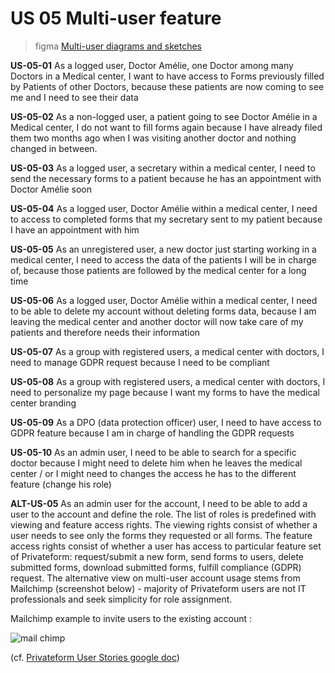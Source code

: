 # US 05 Multi-user feature

> figma [Multi-user diagrams and sketches](https://www.figma.com/file/Gu0Jk46m5iRLCaWugM81DX/PF-Multi-user)

**US-05-01** As a logged user, Doctor Amélie, one Doctor among many Doctors in a Medical center, I want to have access to Forms previously filled by Patients of other Doctors, because these patients are now coming to see me and I need to see their data

**US-05-02** As a non-logged user, a patient going to see Doctor Amélie in a Medical center, I do not want to fill forms again because I have already filed them two months ago when I was visiting another doctor and nothing changed in between.

**US-05-03** As a logged user, a secretary within a medical center, I need to send the necessary forms to a patient because he has an appointment with Doctor Amélie soon

**US-05-04** As a logged user, Doctor Amélie within a medical center, I need to access to completed forms that my secretary sent to my patient because I have an appointment with him

**US-05-05** As an unregistered user, a new doctor just starting working in a medical center, I need to access the data of the patients I will be in charge of, because those patients are followed by the medical center for a long time

**US-05-06** As a logged user, Doctor Amélie within a medical center, I need to be able to delete my account without deleting forms data, because I am leaving the medical center and another doctor will now take care of my patients and therefore needs their information

**US-05-07** As a group with registered users, a medical center with doctors, I need to manage GDPR request because I need to be compliant 

**US-05-08** As a group with registered users, a medical center with doctors, I need to personalize my page because I want my forms to have the medical center branding

**US-05-09** As a DPO (data protection officer) user, I need to have access to GDPR feature because I am in charge of handling the GDPR requests

**US-05-10** As an admin user, I need to be able to search for a specific doctor because I might need to delete him when he leaves the medical center / or I might need to changes the access he has to the different feature (change his role)

**ALT-US-05** As an admin user for the account, I need to be able to add a user to the account and define the role. The list of roles is predefined with viewing and feature access rights. The viewing rights consist of whether a user needs to see only the forms they requested or all forms. The feature access rights consist of whether a user has access to particular feature set of Privateform: request/submit a new form, send forms to users, delete submitted forms, download submitted forms, fulfill compliance (GDPR) request. The alternative view on multi-user account usage stems from Mailchimp (screenshot below) - majority of Privateform users are not IT professionals and seek simplicity for role assignment. 

Mailchimp example to invite users to the existing account : 

![mail chimp](https://user-images.githubusercontent.com/89908145/164700577-bc105e52-04ff-4876-ac5b-f4ca491b6f56.jpg)

(cf. [Privateform User Stories google doc](https://docs.google.com/document/d/1-_iVgamjIm0aH-txl2aVDIfSNRuwS-agKf74G1q1KRk/edit#heading=h.u0rdgpmfwqmq))
